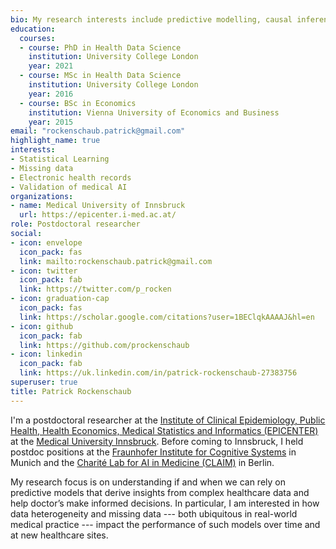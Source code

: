 ```yaml
---
bio: My research interests include predictive modelling, causal inference, and missing data imputation.
education:
  courses:
  - course: PhD in Health Data Science
    institution: University College London
    year: 2021
  - course: MSc in Health Data Science
    institution: University College London
    year: 2016
  - course: BSc in Economics
    institution: Vienna University of Economics and Business
    year: 2015
email: "rockenschaub.patrick@gmail.com"
highlight_name: true
interests:
- Statistical Learning
- Missing data
- Electronic health records 
- Validation of medical AI
organizations:
- name: Medical University of Innsbruck
  url: https://epicenter.i-med.ac.at/
role: Postdoctoral researcher
social:
- icon: envelope
  icon_pack: fas
  link: mailto:rockenschaub.patrick@gmail.com
- icon: twitter
  icon_pack: fab
  link: https://twitter.com/p_rocken
- icon: graduation-cap
  icon_pack: fas
  link: https://scholar.google.com/citations?user=1BEClqkAAAAJ&hl=en
- icon: github
  icon_pack: fab
  link: https://github.com/prockenschaub
- icon: linkedin
  icon_pack: fab
  link: https://uk.linkedin.com/in/patrick-rockenschaub-27383756
superuser: true
title: Patrick Rockenschaub
---
```


I'm a postdoctoral researcher at the [Institute of Clinical Epidemiology, Public Health, Health Economics, Medical Statistics and Informatics (EPICENTER)](https://epicenter.i-med.ac.at/) at the [Medical University Innsbruck](https://www.i-med.ac.at/). Before coming to Innsbruck, I held postdoc positions at the [Fraunhofer Institute for Cognitive Systems]() in Munich and the [Charité Lab for AI in Medicine (CLAIM)](https://claim.charite.de/en/) in Berlin. 

My research focus is on understanding if and when we can rely on predictive models that derive insights from complex healthcare data and help doctor’s make informed decisions. In particular, I am interested in how data heterogeneity and missing data --- both ubiquitous in real-world medical practice --- impact the performance of such models over time and at new healthcare sites. 

